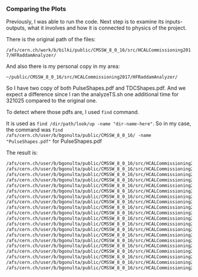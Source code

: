 ### Comparing the Plots

Previously, I was able to run the code. Next step is to examine its inputs-outputs, what it involves and how it is connected to physics of the project.

There is the original path of the files:

```/afs/cern.ch/work/b/bilki/public/CMSSW_8_0_16/src/HCALCommissioning2017/HFRaddamAnalyzer/```

And also there is my personal copy in my area:

```~/public/CMSSW_8_0_16/src/HCALCommissioning2017/HFRaddamAnalyzer/```

So I have two copy of both PulseShapes.pdf and TDCShapes.pdf. And we expect a difference since I ran the analyzeTS.sh one additional time for 321025 compared to the original one.

To detect where those pdfs are, I used ```find``` command.

It is used as ```find /dir/path/look/up -name "dir-name-here"```. So in my case, the command was ```find /afs/cern.ch/user/b/bgonulta/public/CMSSW_8_0_16/ -name "PulseShapes.pdf"``` for PulseShapes.pdf

The result is:

```bash
/afs/cern.ch/user/b/bgonulta/public/CMSSW_8_0_16/src/HCALCommissioning2017/HFRaddamAnalyzer/test/Plots/290724/PulseShapes.pdf
/afs/cern.ch/user/b/bgonulta/public/CMSSW_8_0_16/src/HCALCommissioning2017/HFRaddamAnalyzer/test/Plots/290727/PulseShapes.pdf
/afs/cern.ch/user/b/bgonulta/public/CMSSW_8_0_16/src/HCALCommissioning2017/HFRaddamAnalyzer/test/Plots/289904/PulseShapes.pdf
/afs/cern.ch/user/b/bgonulta/public/CMSSW_8_0_16/src/HCALCommissioning2017/HFRaddamAnalyzer/test/Plots/290720/PulseShapes.pdf
/afs/cern.ch/user/b/bgonulta/public/CMSSW_8_0_16/src/HCALCommissioning2017/HFRaddamAnalyzer/test/Plots/291416/PulseShapes.pdf
/afs/cern.ch/user/b/bgonulta/public/CMSSW_8_0_16/src/HCALCommissioning2017/HFRaddamAnalyzer/test/Plots/293304/PulseShapes.pdf
/afs/cern.ch/user/b/bgonulta/public/CMSSW_8_0_16/src/HCALCommissioning2017/HFRaddamAnalyzer/test/Plots/295683/PulseShapes.pdf
/afs/cern.ch/user/b/bgonulta/public/CMSSW_8_0_16/src/HCALCommissioning2017/HFRaddamAnalyzer/test/Plots/301006/PulseShapes.pdf
/afs/cern.ch/user/b/bgonulta/public/CMSSW_8_0_16/src/HCALCommissioning2017/HFRaddamAnalyzer/test/Plots/298355/PulseShapes.pdf
/afs/cern.ch/user/b/bgonulta/public/CMSSW_8_0_16/src/HCALCommissioning2017/HFRaddamAnalyzer/test/Plots/300719/PulseShapes.pdf
/afs/cern.ch/user/b/bgonulta/public/CMSSW_8_0_16/src/HCALCommissioning2017/HFRaddamAnalyzer/test/Plots/300722/PulseShapes.pdf
/afs/cern.ch/user/b/bgonulta/public/CMSSW_8_0_16/src/HCALCommissioning2017/HFRaddamAnalyzer/test/Plots/301007/PulseShapes.pdf
/afs/cern.ch/user/b/bgonulta/public/CMSSW_8_0_16/src/HCALCommissioning2017/HFRaddamAnalyzer/test/Plots/304726/PulseShapes.pdf
/afs/cern.ch/user/b/bgonulta/public/CMSSW_8_0_16/src/HCALCommissioning2017/HFRaddamAnalyzer/test/Plots/312918/PulseShapes.pdf
/afs/cern.ch/user/b/bgonulta/public/CMSSW_8_0_16/src/HCALCommissioning2017/HFRaddamAnalyzer/test/Plots/312912/PulseShapes.pdf
/afs/cern.ch/user/b/bgonulta/public/CMSSW_8_0_16/src/HCALCommissioning2017/HFRaddamAnalyzer/test/Plots/313023/PulseShapes.pdf
/afs/cern.ch/user/b/bgonulta/public/CMSSW_8_0_16/src/HCALCommissioning2017/HFRaddamAnalyzer/test/Plots/313265/PulseShapes.pdf
/afs/cern.ch/user/b/bgonulta/public/CMSSW_8_0_16/src/HCALCommissioning2017/HFRaddamAnalyzer/test/Plots/313526/PulseShapes.pdf
/afs/cern.ch/user/b/bgonulta/public/CMSSW_8_0_16/src/HCALCommissioning2017/HFRaddamAnalyzer/test/Plots/313921/PulseShapes.pdf
/afs/cern.ch/user/b/bgonulta/public/CMSSW_8_0_16/src/HCALCommissioning2017/HFRaddamAnalyzer/test/Plots/321025/PulseShapes.pdf
```
